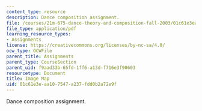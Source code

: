```yaml
---
content_type: resource
description: Dance composition assignment.
file: /courses/21m-675-dance-theory-and-composition-fall-2003/01c61e3eaa107547a237fdd0b2a72e9f_assignment_03.pdf
file_type: application/pdf
learning_resource_types:
- Assignments
license: https://creativecommons.org/licenses/by-nc-sa/4.0/
ocw_type: OCWFile
parent_title: Assignments
parent_type: CourseSection
parent_uid: f9aad33b-65fd-1ff6-a13d-f716e3f90603
resourcetype: Document
title: Image Map
uid: 01c61e3e-aa10-7547-a237-fdd0b2a72e9f
---
```

Dance composition assignment.